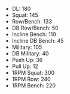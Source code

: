 * DL: 180
*  Squat: 145
*  Row/Bench: 133
*  DB Row/Bench: 50
*  Incline Bench: 110
*  Incline DB Bench: 45
*  Military: 105
*  DB Military: 40
*  Push Up: 36
*  Pull Up: 12
*  1RPM Squat: 300
*  1RPM Row: 240
*  1RPM Bench: 220
